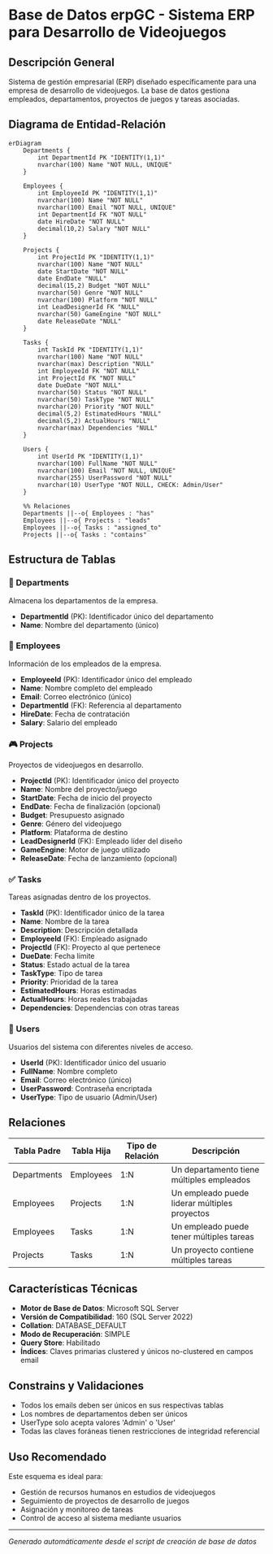 # Base de Datos erpGC - Sistema ERP para Desarrollo de Videojuegos

## Descripción General
Sistema de gestión empresarial (ERP) diseñado específicamente para una empresa de desarrollo de videojuegos. La base de datos gestiona empleados, departamentos, proyectos de juegos y tareas asociadas.

## Diagrama de Entidad-Relación

```mermaid
erDiagram
    Departments {
        int DepartmentId PK "IDENTITY(1,1)"
        nvarchar(100) Name "NOT NULL, UNIQUE"
    }
    
    Employees {
        int EmployeeId PK "IDENTITY(1,1)"
        nvarchar(100) Name "NOT NULL"
        nvarchar(100) Email "NOT NULL, UNIQUE"
        int DepartmentId FK "NOT NULL"
        date HireDate "NOT NULL"
        decimal(10,2) Salary "NOT NULL"
    }
    
    Projects {
        int ProjectId PK "IDENTITY(1,1)"
        nvarchar(100) Name "NOT NULL"
        date StartDate "NOT NULL"
        date EndDate "NULL"
        decimal(15,2) Budget "NOT NULL"
        nvarchar(50) Genre "NOT NULL"
        nvarchar(100) Platform "NOT NULL"
        int LeadDesignerId FK "NULL"
        nvarchar(50) GameEngine "NOT NULL"
        date ReleaseDate "NULL"
    }
    
    Tasks {
        int TaskId PK "IDENTITY(1,1)"
        nvarchar(100) Name "NOT NULL"
        nvarchar(max) Description "NULL"
        int EmployeeId FK "NOT NULL"
        int ProjectId FK "NOT NULL"
        date DueDate "NOT NULL"
        nvarchar(50) Status "NOT NULL"
        nvarchar(50) TaskType "NOT NULL"
        nvarchar(20) Priority "NOT NULL"
        decimal(5,2) EstimatedHours "NULL"
        decimal(5,2) ActualHours "NULL"
        nvarchar(max) Dependencies "NULL"
    }
    
    Users {
        int UserId PK "IDENTITY(1,1)"
        nvarchar(100) FullName "NOT NULL"
        nvarchar(100) Email "NOT NULL, UNIQUE"
        nvarchar(255) UserPassword "NOT NULL"
        nvarchar(10) UserType "NOT NULL, CHECK: Admin/User"
    }
    
    %% Relaciones
    Departments ||--o{ Employees : "has"
    Employees ||--o{ Projects : "leads"
    Employees ||--o{ Tasks : "assigned_to"
    Projects ||--o{ Tasks : "contains"
```

## Estructura de Tablas

### 📁 Departments
Almacena los departamentos de la empresa.
- **DepartmentId** (PK): Identificador único del departamento
- **Name**: Nombre del departamento (único)

### 👥 Employees
Información de los empleados de la empresa.
- **EmployeeId** (PK): Identificador único del empleado
- **Name**: Nombre completo del empleado
- **Email**: Correo electrónico (único)
- **DepartmentId** (FK): Referencia al departamento
- **HireDate**: Fecha de contratación
- **Salary**: Salario del empleado

### 🎮 Projects
Proyectos de videojuegos en desarrollo.
- **ProjectId** (PK): Identificador único del proyecto
- **Name**: Nombre del proyecto/juego
- **StartDate**: Fecha de inicio del proyecto
- **EndDate**: Fecha de finalización (opcional)
- **Budget**: Presupuesto asignado
- **Genre**: Género del videojuego
- **Platform**: Plataforma de destino
- **LeadDesignerId** (FK): Empleado líder del diseño
- **GameEngine**: Motor de juego utilizado
- **ReleaseDate**: Fecha de lanzamiento (opcional)

### ✅ Tasks
Tareas asignadas dentro de los proyectos.
- **TaskId** (PK): Identificador único de la tarea
- **Name**: Nombre de la tarea
- **Description**: Descripción detallada
- **EmployeeId** (FK): Empleado asignado
- **ProjectId** (FK): Proyecto al que pertenece
- **DueDate**: Fecha límite
- **Status**: Estado actual de la tarea
- **TaskType**: Tipo de tarea
- **Priority**: Prioridad de la tarea
- **EstimatedHours**: Horas estimadas
- **ActualHours**: Horas reales trabajadas
- **Dependencies**: Dependencias con otras tareas

### 🔐 Users
Usuarios del sistema con diferentes niveles de acceso.
- **UserId** (PK): Identificador único del usuario
- **FullName**: Nombre completo
- **Email**: Correo electrónico (único)
- **UserPassword**: Contraseña encriptada
- **UserType**: Tipo de usuario (Admin/User)

## Relaciones

| Tabla Padre | Tabla Hija | Tipo de Relación | Descripción |
|-------------|------------|------------------|-------------|
| Departments | Employees | 1:N | Un departamento tiene múltiples empleados |
| Employees | Projects | 1:N | Un empleado puede liderar múltiples proyectos |
| Employees | Tasks | 1:N | Un empleado puede tener múltiples tareas |
| Projects | Tasks | 1:N | Un proyecto contiene múltiples tareas |

## Características Técnicas

- **Motor de Base de Datos**: Microsoft SQL Server
- **Versión de Compatibilidad**: 160 (SQL Server 2022)
- **Collation**: DATABASE_DEFAULT
- **Modo de Recuperación**: SIMPLE
- **Query Store**: Habilitado
- **Índices**: Claves primarias clustered y únicos no-clustered en campos email

## Constrains y Validaciones

- Todos los emails deben ser únicos en sus respectivas tablas
- Los nombres de departamentos deben ser únicos
- UserType solo acepta valores 'Admin' o 'User'
- Todas las claves foráneas tienen restricciones de integridad referencial

## Uso Recomendado

Este esquema es ideal para:
- Gestión de recursos humanos en estudios de videojuegos
- Seguimiento de proyectos de desarrollo de juegos
- Asignación y monitoreo de tareas
- Control de acceso al sistema mediante usuarios

---

*Generado automáticamente desde el script de creación de base de datos*
